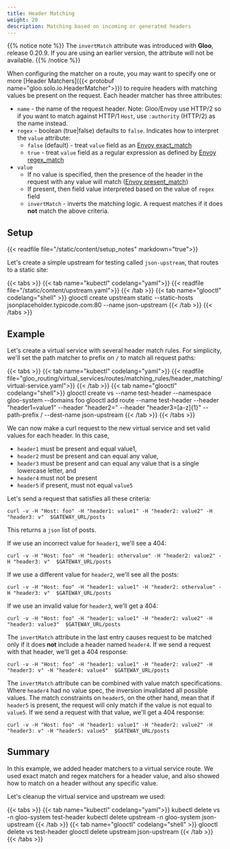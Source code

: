 ```yaml
---
title: Header Matching
weight: 20
description: Matching based on incoming or generated headers
---
```


{{% notice note %}}
The `invertMatch` attribute was introduced with **Gloo**, release 0.20.9. If you are using an earlier version, the 
attribute will not be available.
{{% /notice %}}

When configuring the matcher on a route, you may want to specify one or more 
[Header Matchers]({{< protobuf name="gloo.solo.io.HeaderMatcher">}}) to require headers 
with matching values be present on the request. Each header matcher has three attributes:

* `name` - the name of the request header. Note: Gloo/Envoy use HTTP/2 so if you want to match against HTTP/1 `Host`,
use `:authority` (HTTP/2) as the name instead.
* `regex` - boolean (true|false) defaults to `false`. Indicates how to interpret the `value` attribute:
  * `false` (default) - treat `value` field as an [Envoy exact_match](https://www.envoyproxy.io/docs/envoy/latest/api-v2/api/v2/route/route.proto#envoy-api-field-route-headermatcher-exact-match)
  * `true` - treat `value` field as a regular expression as defined by [Envoy regex_match](https://www.envoyproxy.io/docs/envoy/latest/api-v2/api/v2/route/route.proto#envoy-api-field-route-headermatcher-regex-match)
* `value`
  * If no value is specified, then the presence of the header in the request with any value will match
([Envoy present_match](https://www.envoyproxy.io/docs/envoy/latest/api-v2/api/v2/route/route.proto#envoy-api-field-route-headermatcher-present-match))
  * If present, then field value interpreted based on the value of `regex` field
  * `invertMatch` - inverts the matching logic. A request matches if it does **not** match the above criteria.

## Setup

{{< readfile file="/static/content/setup_notes" markdown="true">}}

Let's create a simple upstream for testing called `json-upstream`, that routes to a static site:

{{< tabs >}}
{{< tab name="kubectl" codelang="yaml">}}
{{< readfile file="/static/content/upstream.yaml">}}
{{< /tab >}}
{{< tab name="glooctl" codelang="shell" >}}
glooctl create upstream static --static-hosts jsonplaceholder.typicode.com:80 --name json-upstream
{{< /tab >}}
{{< /tabs >}}

## Example

Let's create a virtual service with several header match rules. For simplicity, we'll set the path matcher to prefix on `/` to match all request paths: 

{{< tabs >}}
{{< tab name="kubectl" codelang="yaml">}}
{{< readfile file="gloo_routing/virtual_services/routes/matching_rules/header_matching/virtual-service.yaml">}}
{{< /tab >}}
{{< tab name="glooctl" codelang="shell">}}
glooctl create vs --name test-header --namespace gloo-system --domains foo 
glooctl add route --name test-header --header "header1=value1" --header "header2=" --header "header3=[a-z]{1}" --path-prefix / --dest-name json-upstream
{{< /tab >}}
{{< /tabs >}}

We can now make a curl request to the new virtual service and set valid values for each header. In this case, 

- `header1` must be present and equal value1, 
- `header2` must be present and can equal any value, 
- `header3` must be present and can equal any value that is a single lowercase letter, and
- `header4` must not be present
- `header5` if present, must not equal `value5`

Let's send a request that satisfies all these criteria:

```shell
curl -v -H "Host: foo" -H "header1: value1" -H "header2: value2" -H "header3: v"  $GATEWAY_URL/posts
```

This returns a `json` list of posts. 

If we use an incorrect value for `header1`, we'll see a 404:

```shell
curl -v -H "Host: foo" -H "header1: othervalue" -H "header2: value2" -H "header3: v"  $GATEWAY_URL/posts
```

If we use a different value for `header2`, we'll see all the posts:
```shell
curl -v -H "Host: foo" -H "header1: value1" -H "header2: othervalue" -H "header3: v"  $GATEWAY_URL/posts
```

If we use an invalid value for `header3`, we'll get a 404: 
```shell
curl -v -H "Host: foo" -H "header1: value1" -H "header2: value2" -H "header3: value3"  $GATEWAY_URL/posts
```

The `invertMatch` attribute in the last entry causes request to be matched only if it does **not** include a header named 
`header4`. If we send a request with that header, we'll get a 404 response:
```shell
curl -v -H "Host: foo" -H "header1: value1" -H "header2: value2" -H "header3: v" -H "header4: value4"  $GATEWAY_URL/posts
```

The `invertMatch` attribute can be combined with value match specifications. Where `header4` had no value spec, the inversion invalidated all possible values.
The match constraints on `header5`, on the other hand, mean that if `header5` is present, the request will only match if the value is not equal to ``value5``.
If we send a request with that value, we'll get a 404 response:
```shell
curl -v -H "Host: foo" -H "header1: value1" -H "header2: value2" -H "header3: v" -H "header5: value5"  $GATEWAY_URL/posts
```

## Summary

In this example, we added header matchers to a virtual service route. We used exact match and regex matchers for a header value, and 
also showed how to match on a header without any specific value. 

Let's cleanup the virtual service and upstream we used:

{{< tabs >}}
{{< tab name="kubectl" codelang="yaml">}}
kubectl delete vs -n gloo-system test-header
kubectl delete upstream -n gloo-system json-upstream
{{< /tab >}}
{{< tab name="glooctl" codelang="shell" >}}
glooctl delete vs test-header
glooctl delete upstream json-upstream
{{< /tab >}}
{{< /tabs >}}

<br /> 
<br />


